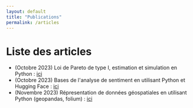 ```yaml
---
layout: default
title: "Publications"
permalink: /articles
---
```


# Liste des articles

<ul type="1">
  <li> (Octobre 2023) Loi de Pareto de type I, estimation et simulation en Python : <a href = "https://medium.com/@tortuecookie/the-pareto-distribution-in-python-509a05873234"> ici </a> </li>
  <li> (Octobre 2023) Bases de l'analyse de sentiment en utilisant Python et Hugging Face : <a href = "https://medium.com/towardsdev/intro-to-sentiment-analysis-using-python-and-hugging-face-9534f4e0cf44"> ici </a> </li>
  <li> (Novembre 2023) Répresentation de données géospatiales en utilisant Python (geopandas, folium) : <a href = "https://remarkablegardensapp.streamlit.app/"> ici </a> </li>
</ul>
